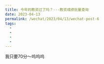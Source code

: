 ```yaml
---
title: 今年的教资过了吗？---教资成绩批量查询
date: 2023-04-13
permalink: /wechat/2023/04/13/wechat-post-6
tags:
  - 
  - 
  - 
  - 
---
```


我只要70分～呜呜呜